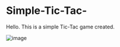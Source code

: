 # Simple-Tic-Tac-

Hello. This is a simple Tic-Tac game created.

![image](https://github.com/user-attachments/assets/7f86234f-3a4e-40be-b930-64c91054f478)
